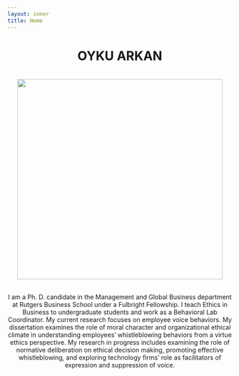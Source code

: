 ```yaml
---
layout: inner
title: Home
---
```

# <center> OYKU ARKAN

<p align="center">
	<br />
  <img style="height:450px;width:460px" src="/assets/pics/profile4.png">
<!--   <img style="height:450px;width:490px" src="/assets/pics/oyku_profile_round.png"> -->
</p>
<!-- <p align="center">
	<br />
  <img style="height:300px;width:478px" src="/assets/pics/profile_whole.jpg">
</p> -->

<p align="center">
	<br />
	I am a Ph. D. candidate in the Management and Global Business department at Rutgers Business School under a Fulbright Fellowship. I teach Ethics in Business to undergraduate students and work as a Behavioral Lab Coordinator. My current research focuses on employee voice behaviors. My dissertation examines the role of moral character and organizational ethical climate in understanding employees’ whistleblowing behaviors from a virtue ethics perspective. My research in progress includes examining the role of normative deliberation on ethical decision making, promoting effective whistleblowing, and exploring technology firms’ role as facilitators of expression and suppression of voice.
</p>
